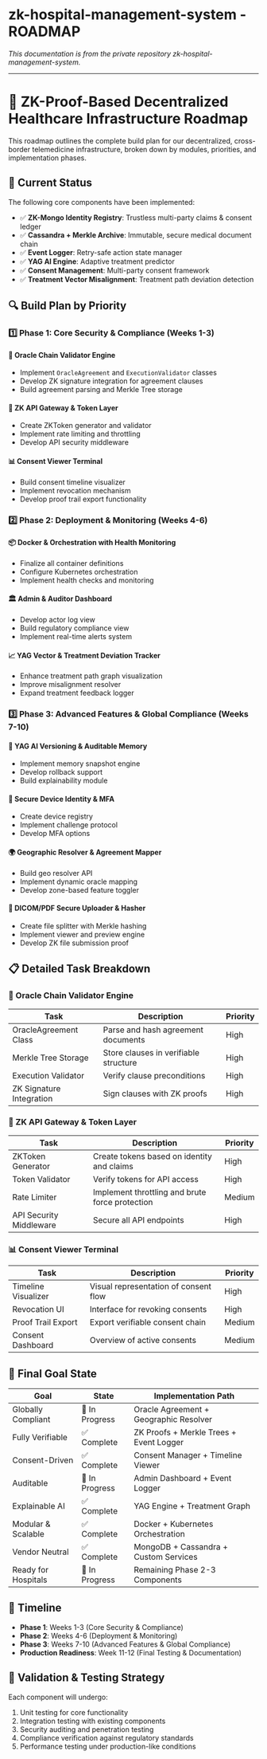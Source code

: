 # zk-hospital-management-system - ROADMAP

*This documentation is from the private repository zk-hospital-management-system.*

---

# 🧱 ZK-Proof-Based Decentralized Healthcare Infrastructure Roadmap

This roadmap outlines the complete build plan for our decentralized, cross-border telemedicine infrastructure, broken down by modules, priorities, and implementation phases.

## 📌 Current Status

The following core components have been implemented:

- ✅ **ZK-Mongo Identity Registry**: Trustless multi-party claims & consent ledger
- ✅ **Cassandra + Merkle Archive**: Immutable, secure medical document chain
- ✅ **Event Logger**: Retry-safe action state manager
- ✅ **YAG AI Engine**: Adaptive treatment predictor
- ✅ **Consent Management**: Multi-party consent framework
- ✅ **Treatment Vector Misalignment**: Treatment path deviation detection

## 🔍 Build Plan by Priority

### 1️⃣ Phase 1: Core Security & Compliance (Weeks 1-3)

#### 🔐 Oracle Chain Validator Engine
- Implement `OracleAgreement` and `ExecutionValidator` classes
- Develop ZK signature integration for agreement clauses
- Build agreement parsing and Merkle Tree storage

#### 🔐 ZK API Gateway & Token Layer
- Create ZKToken generator and validator
- Implement rate limiting and throttling
- Develop API security middleware

#### 📊 Consent Viewer Terminal
- Build consent timeline visualizer
- Implement revocation mechanism
- Develop proof trail export functionality

### 2️⃣ Phase 2: Deployment & Monitoring (Weeks 4-6)

#### 📦 Docker & Orchestration with Health Monitoring
- Finalize all container definitions
- Configure Kubernetes orchestration
- Implement health checks and monitoring

#### 🏛️ Admin & Auditor Dashboard
- Develop actor log view
- Build regulatory compliance view
- Implement real-time alerts system

#### 📈 YAG Vector & Treatment Deviation Tracker
- Enhance treatment path graph visualization
- Improve misalignment resolver
- Expand treatment feedback logger

### 3️⃣ Phase 3: Advanced Features & Global Compliance (Weeks 7-10)

#### 🧠 YAG AI Versioning & Auditable Memory
- Implement memory snapshot engine
- Develop rollback support
- Build explainability module

#### 📲 Secure Device Identity & MFA
- Create device registry
- Implement challenge protocol
- Develop MFA options

#### 🌍 Geographic Resolver & Agreement Mapper
- Build geo resolver API
- Implement dynamic oracle mapping
- Develop zone-based feature toggler

#### 📂 DICOM/PDF Secure Uploader & Hasher
- Create file splitter with Merkle hashing
- Implement viewer and preview engine
- Develop ZK file submission proof

## 📋 Detailed Task Breakdown

### 🔐 Oracle Chain Validator Engine

| Task | Description | Priority |
|------|-------------|----------|
| OracleAgreement Class | Parse and hash agreement documents | High |
| Merkle Tree Storage | Store clauses in verifiable structure | High |
| Execution Validator | Verify clause preconditions | High |
| ZK Signature Integration | Sign clauses with ZK proofs | High |

### 🔐 ZK API Gateway & Token Layer

| Task | Description | Priority |
|------|-------------|----------|
| ZKToken Generator | Create tokens based on identity and claims | High |
| Token Validator | Verify tokens for API access | High |
| Rate Limiter | Implement throttling and brute force protection | Medium |
| API Security Middleware | Secure all API endpoints | High |

### 📊 Consent Viewer Terminal

| Task | Description | Priority |
|------|-------------|----------|
| Timeline Visualizer | Visual representation of consent flow | High |
| Revocation UI | Interface for revoking consents | High |
| Proof Trail Export | Export verifiable consent chain | Medium |
| Consent Dashboard | Overview of active consents | Medium |

## 🎯 Final Goal State

| Goal | State | Implementation Path |
|------|-------|---------------------|
| Globally Compliant | 🚧 In Progress | Oracle Agreement + Geographic Resolver |
| Fully Verifiable | ✅ Complete | ZK Proofs + Merkle Trees + Event Logger |
| Consent-Driven | ✅ Complete | Consent Manager + Timeline Viewer |
| Auditable | 🚧 In Progress | Admin Dashboard + Event Logger |
| Explainable AI | ✅ Complete | YAG Engine + Treatment Graph |
| Modular & Scalable | ✅ Complete | Docker + Kubernetes Orchestration |
| Vendor Neutral | ✅ Complete | MongoDB + Cassandra + Custom Services |
| Ready for Hospitals | 🚧 In Progress | Remaining Phase 2-3 Components |

## 📅 Timeline

- **Phase 1**: Weeks 1-3 (Core Security & Compliance)
- **Phase 2**: Weeks 4-6 (Deployment & Monitoring)
- **Phase 3**: Weeks 7-10 (Advanced Features & Global Compliance)
- **Production Readiness**: Week 11-12 (Final Testing & Documentation)

## 🧪 Validation & Testing Strategy

Each component will undergo:
1. Unit testing for core functionality
2. Integration testing with existing components
3. Security auditing and penetration testing
4. Compliance verification against regulatory standards
5. Performance testing under production-like conditions
